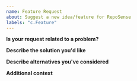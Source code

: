 ```yaml
---
name: Feature Request
about: Suggest a new idea/feature for RepoSense
labels: "c.Feature"
---
```


<!--
  Before opening a new issue, please search existing issues:  https://github.com/reposense/RepoSense/issues
-->

**Is your request related to a problem?**

<!--
  Provide a clear and concise description of what the problem is.
  Ex. I have an issue when [...]
-->


**Describe the solution you'd like**

<!--
  Provide a clear and concise description of what you want to happen.
-->


**Describe alternatives you've considered**

<!--
  Let us know about other solutions you've tried or researched.
-->


**Additional context**

<!--
  Is there anything else you can add about the proposal?
  You might want to link related issues here if you haven't already.
-->
